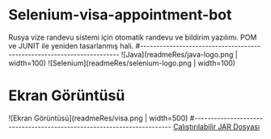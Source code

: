 # Selenium-visa-appointment-bot
Rusya vize randevu sistemi için otomatik randevu ve bildirim yazılımı. POM ve JUNIT ile yeniden tasarlanmış hali.
#-----------------------------------------------------------------------
![Java](readmeRes/java-logo.png | width=100) ![Selenium](readmeRes/selenium-logo.png | width=100)
# Ekran Görüntüsü
![Ekran Görüntüsü](readmeRes/visa.png | width=500)
#-----------------------------------------------------------------------
[Çalıştırılabilir JAR Dosyası](https://github.com/tahaakocer/visa-appointment-JAR "Çalıştırılabilir JAR Dosyası")
